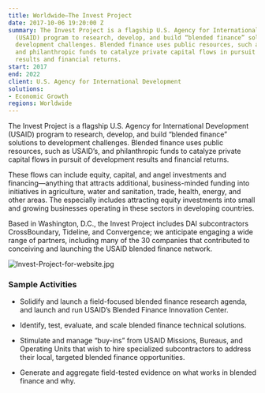 ```yaml
---
title: Worldwide—The Invest Project
date: 2017-10-06 19:20:00 Z
summary: The Invest Project is a flagship U.S. Agency for International Development
  (USAID) program to research, develop, and build “blended finance” solutions  to
  development challenges. Blended finance uses public resources, such as USAID’s,
  and philanthropic funds to catalyze private capital flows in pursuit of development
  results and financial returns.
start: 2017
end: 2022
client: U.S. Agency for International Development
solutions:
- Economic Growth
regions: Worldwide
---
```


The Invest Project is a flagship U.S. Agency for International Development (USAID) program to research, develop, and build “blended finance” solutions to development challenges. Blended finance uses public resources, such as USAID’s, and philanthropic funds to catalyze private capital flows in pursuit of development results and financial returns. 

These flows can include equity, capital, and angel investments and financing—anything that attracts additional, business-minded funding into initiatives in agriculture, water and sanitation, trade, health, energy, and other areas. The especially includes attracting equity investments into small and growing businesses operating in these sectors in developing countries.

Based in Washington, D.C., the Invest Project includes DAI subcontractors CrossBoundary, Tideline, and Convergence; we anticipate engaging a wide range of partners, including many of the 30 companies that contributed to conceiving and launching the USAID blended finance network.

![Invest-Project-for-website.jpg](/uploads/Invest-Project-for-website.jpg)

### Sample Activities

* Solidify and launch a field-focused blended finance research agenda, and launch and run USAID’s Blended Finance Innovation Center.

* Identify, test, evaluate, and scale blended finance technical solutions.

* Stimulate and manage “buy-ins” from USAID Missions, Bureaus, and Operating Units that wish to hire specialized subcontractors to address their local, targeted blended finance opportunities.

* Generate and aggregate field-tested evidence on what works in blended finance and why.
